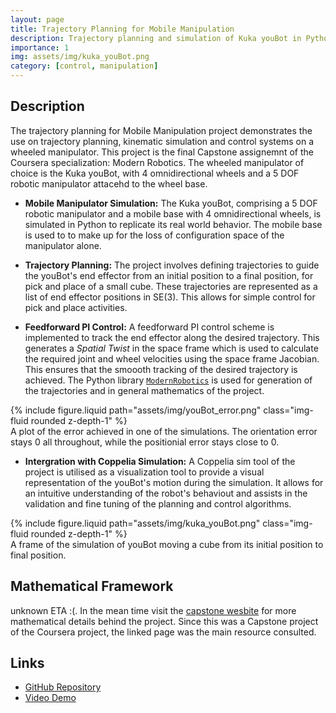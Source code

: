 ```yaml
---
layout: page
title: Trajectory Planning for Mobile Manipulation
description: Trajectory planning and simulation of Kuka youBot in Python
importance: 1
img: assets/img/kuka_youBot.png
category: [control, manipulation]
---
```

## Description

The trajectory planning for Mobile Manipulation project demonstrates the use on trajectory planning, kinematic simulation and control systems on a wheeled manipulator. This project is the final Capstone assignemnt of the Coursera specialization: Modern Robotics. The wheeled manipulator of choice is the Kuka youBot, with 4 omnidirectional wheels and a 5 DOF robotic manipulator attacehd to the wheel base.

* **Mobile Manipulator Simulation:** The Kuka youBot, comprising a 5 DOF robotic manipulator and a mobile base with 4 omnidirectional wheels, is simulated in Python to replicate its real world behavior. The mobile base is used to to make up for the loss of configuration space of the manipulator alone.

* **Trajectory Planning:** The project involves defining trajectories to guide the youBot's end effector from an initial position to a final position, for pick and place of a small cube. These trajectories are represented as a list of end effector positions in SE(3). This allows for simple control for pick and place activities.

* **Feedforward PI Control:** A feedforward PI control scheme is implemented to track the end effector along the desired trajectory. This generates a _Spatial Twist_ in the space frame which is used to calculate the required joint and wheel velocities using the space frame Jacobian. This ensures that the smoooth tracking of the desired trajectory is achieved. The Python library [```ModernRobotics```](https://github.com/NxRLab/ModernRobotics) is used for generation of the trajectories and in general mathematics of the project.

<div class="row mt-3">
    <div class="col-sm mt-3 mt-md-0">
        {% include figure.liquid path="assets/img/youBot_error.png" class="img-fluid rounded z-depth-1" %}
    </div>
</div>
<div class="caption">
    A plot of the error achieved in one of the simulations. The orientation error stays 0 all throughout, while the positionial error stays close to 0.
</div>

* **Intergration with Coppelia Simulation:** A Coppelia sim tool of the project is utilised as a visualization tool to provide a visual representation of the youBot's motion during the simulation. It allows for an intuitive understanding of the robot's behaviout and assists in the validation and fine tuning of the planning and control algorithms.

<div class="row mt-3">
    <div class="col-sm mt-3 mt-md-0">
        {% include figure.liquid path="assets/img/kuka_youBot.png" class="img-fluid rounded z-depth-1" %}
    </div>
</div>
<div class="caption">
    A frame of the simulation of youBot moving a cube from its initial position to final position.
</div>

## Mathematical Framework

unknown ETA :(. In the mean time visit the [capstone wesbite](https://hades.mech.northwestern.edu/index.php/Mobile_Manipulation_Capstone) for more mathematical details behind the project. Since this was a Capstone project of the Coursera project, the linked page was the main resource consulted.

## Links

* [GitHub Repository](https://github.com/varadVaidya/Capstone2.0)
* [Video Demo](https://www.youtube.com/watch?v=4ChucdYt1sA)
